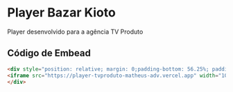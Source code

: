 # Player Bazar Kioto

Player desenvolvido para a agência TV Produto

## Código de Embead
```html
<div style="position: relative; margin: 0;padding-bottom: 56.25%; padding-top: 35px; height: 0; overflow: hidden;">
<iframe src="https://player-tvproduto-matheus-adv.vercel.app" width="100%" height="100%" frameborder="0" scrolling="auto" allowfullscreen  style="position:absolute; margin:0; padding:0; top:0; left: 0;width: 100%; height: 100%;"></iframe>
</div>
```